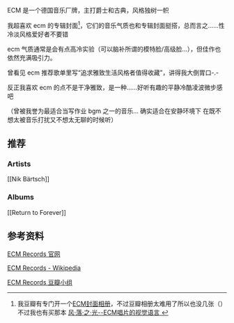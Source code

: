 ECM 是一个德国音乐厂牌，主打爵士和古典，风格独树一帜

我超喜欢 ecm 的专辑封面[^1]，它们的音乐气质也和专辑封面挺搭，总而言之……性冷淡风格爱好者不要错

[^1]: 我豆瓣有专门开一个[ECM封面相册](https://www.douban.com/photos/album/1887734022/?dt_dapp=1)，不过豆瓣相册太难用了所以也没几张（）<br>不过我也有买那本 [风·落·之·光--ECM唱片的视觉语言 ](https://book.douban.com/subject/27175511/?dt_dapp=1)

ecm 气质通常是会有点高冷实验（可以脑补所谓的模特脸/高级脸...），但佳作也依然充满吸引力。

曾看见 ecm 推荐歌单里写“追求雅致生活风格者值得收藏”，讲得我大倒胃口-.-

反正我喜欢 ecm 的点不是干净雅致，是一种……好听有趣的平静冷酷凌波微步感吧

（曾被我誉为最适合当写作业 bgm 之一的音乐... 确实适合在安静环境下 在既不想太被音乐打扰又不想太无聊的时候听）


## 推荐

### Artists
[[Nik Bärtsch]]

### Albums
[[Return to Forever]]



## 参考资料

[ECM Records 官网](http://ecmrecords.com/?dt_dapp=1)

[ECM Records - Wikipedia](https://en.wikipedia.org/wiki/ECM_Records)

[ECM Records 豆瓣小组](https://www.douban.com/group/ecm/?dt_dapp=1)